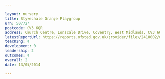 ```yaml
---

layout: nursery
title: Styvechale Grange Playgroup
urn: 507727
postcode: CV3 6QR
address: Church Centre, Lonscale Drive, Coventry, West Midlands, CV3 6QR
latestReportUrl: https://reports.ofsted.gov.uk/provider/files/2410002/urn/507727.pdf
teaching: 0
development: 0
leadership: 2
outcomes: 0
overall: 2
date: 13/05/2014

---
```

